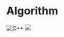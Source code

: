 # Algorithm
![C++](https://img.shields.io/badge/c++-%2300599C.svg?style=for-the-badge&logo=c%2B%2B&logoColor=white)
<img src="https://img.shields.io/badge/C++-00599C?style=flat-square&logo=C%2B%2B&logoColor=white"/>
